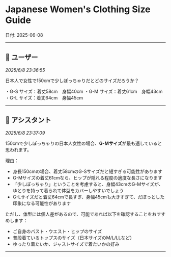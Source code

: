 # Japanese Women's Clothing Size Guide

日付: 2025-06-08

---

## 👤 ユーザー
*2025/6/8 23:36:55*

日本人で女性で150cmで少しぽっちゃりだとどのサイズだろうか？

・G-S サイズ：着丈58cm　身幅40cm ・G-M サイズ：着丈61cm　身幅43cm ・G-L サイズ：着丈64cm　身幅45cm

---

## 🤖 アシスタント
*2025/6/8 23:37:09*

150cmで少しぽっちゃりの日本人女性の場合、**G-Mサイズ**が最も適していると思われます。

理由：
- 身長150cmの場合、着丈58cmのG-Sサイズだと短すぎる可能性があります
- G-Mサイズの着丈61cmなら、ヒップが隠れる程度の適度な長さになります
- 「少しぽっちゃり」ということを考慮すると、身幅43cmのG-Mサイズが、ゆとりを持って着られて体型をカバーしやすいでしょう
- G-Lサイズだと着丈64cmで長すぎ、身幅45cmも大きすぎて、だぼっとした印象になる可能性があります

ただし、体型には個人差があるので、可能であれば以下を確認することをおすすめします：
- ご自身のバスト・ウエスト・ヒップのサイズ
- 普段着ているトップスのサイズ（日本サイズのM/L/LLなど）
- ゆったり着たいか、ジャストサイズで着たいかの好み

---
